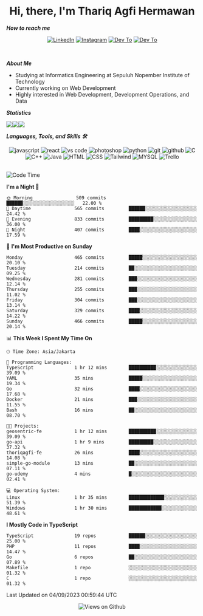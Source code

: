 <div align="center">
  <h1>Hi, there, I'm Thariq Agfi Hermawan</h1>
</div>


***How to reach me***
<p align='center'>
   <a href="https://www.linkedin.com/in/thariqagfihermawan" target="_blank"><img src="https://img.shields.io/badge/LinkedIn-0077B5?style=for-the-badge&logo=linkedin&logoColor=white" alt="LinkedIn"></a>
   <a href="https://www.instagram.com/thoriqagfi" target="_blank"><img src="https://img.shields.io/badge/Instagram-E4405F?style=for-the-badge&logo=instagram&logoColor=white" alt="Instagram"></a>
   <a href="https://medium.com/@thoriq.aghfi60" target="_blank"><img src="https://img.shields.io/badge/Medium-12100E?style=for-the-badge&logo=medium&logoColor=white" alt="Dev To"></a>
   <a href="https://linktr.ee/thoriqagfi" target="_blank"><img src="https://img.shields.io/badge/linktree-1de9b6?style=for-the-badge&logo=linktree&logoColor=white" alt="Dev To"></a>
</p>

<br>

***About Me***
- Studying at Informatics Engineering at Sepuluh Nopember Institute of Technology
- Currently working on Web Development
- Highly interested in Web Development, Development Operations, and Data

***Statistics***

<!-- [![GitHub Streak](http://github-readme-streak-stats.herokuapp.com?user=thoriqagfi&theme=dark)](https://git.io/streak-stats) -->

<div align="center">
  <div style="display: flex;">
    <img src="http://github-readme-streak-stats.herokuapp.com?user=thoriqagfi&theme=chartreuse-dark"/>
    <img src="https://github-readme-stats.vercel.app/api/top-langs/?username=thoriqagfi&layout=compact&&theme=chartreuse-dark&langs_count=8)](https://github.com/thoriqagfi"/>
    <img src="https://github-readme-stats.vercel.app/api?username=thoriqagfi&show_icons=true&theme=chartreuse-dark"/>
  </div>
</div>

<!-- [![Top Langs](https://github-readme-stats.vercel.app/api/top-langs/?username=thoriqagfi&layout=compact&&theme=chartreuse-dark&langs_count=8)](https://github.com/thoriqagfi)
< ![Agfi's GitHub stats](https://github-readme-stats.vercel.app/api?username=thoriqagfi&show_icons=true&theme=chartreuse-dark) -->

***Languages, Tools, and Skills 🛠***

  <div align="center">
    <img src="https://img.shields.io/badge/JavaScript-F7DF1E?style=for-the-badge&logo=javascript&logoColor=black" alt="javascript" />
    <img src="https://img.shields.io/badge/React-61DAFB?style=for-the-badge&logo=react&logoColor=black" alt="react" />
    <img src="https://img.shields.io/badge/vs%20code-007ACC?style=for-the-badge&logo=visual%20studio%20code&logoColor=white" alt="vs code" />
    <img src="https://img.shields.io/badge/adobe%20photoshop-31A8FF?style=for-the-badge&logo=adobe%20photoshop&logoColor=white" alt="photoshop" />
    <img src="https://img.shields.io/badge/python-3776AB?style=for-the-badge&logo=python&logoColor=white" alt="python" />
    <img src="https://img.shields.io/badge/Git-F05032?style=for-the-badge&logo=git&logoColor=white" alt="git" />
    <img src="https://img.shields.io/badge/GitHub-100000?style=for-the-badge&logo=github&logoColor=white" alt="github" />
    <img src="https://img.shields.io/badge/c-%2300599C.svg?style=for-the-badge&logo=c&logoColor=white" alt="C" />
    <img src="https://img.shields.io/badge/c++-%2300599C.svg?style=for-the-badge&logo=c%2B%2B&logoColor=white" alt="C++" />
    <img src="https://img.shields.io/badge/Java-ED8B00?style=for-the-badge&logo=java&logoColor=white" alt="Java"/>
    <img src="https://img.shields.io/badge/HTML5-E34F26?style=for-the-badge&logo=html5&logoColor=white" alt="HTML" />
    <img src="https://img.shields.io/badge/CSS-239120?&style=for-the-badge&logo=css3&logoColor=white" alt ="CSS" />
    <img src="https://img.shields.io/badge/tailwindcss-%2338B2AC.svg?style=for-the-badge&logo=tailwind-css&logoColor=white" alt="Tailwind" />
    <img src="https://img.shields.io/badge/MySQL-00000F?style=for-the-badge&logo=mysql&logoColor=white" alt="MYSQL" />
    <img src="https://img.shields.io/badge/Trello-%23026AA7.svg?style=for-the-badge&logo=Trello&logoColor=white" alt="Trello" />
  </div><br>

<!--START_SECTION:waka-->
![Code Time](http://img.shields.io/badge/Code%20Time-629%20hrs%2023%20mins-blue)

**I'm a Night 🦉** 

```text
🌞 Morning                509 commits         ██████░░░░░░░░░░░░░░░░░░░   22.00 % 
🌆 Daytime                565 commits         ██████░░░░░░░░░░░░░░░░░░░   24.42 % 
🌃 Evening                833 commits         █████████░░░░░░░░░░░░░░░░   36.00 % 
🌙 Night                  407 commits         ████░░░░░░░░░░░░░░░░░░░░░   17.59 % 
```
📅 **I'm Most Productive on Sunday** 

```text
Monday                   465 commits         █████░░░░░░░░░░░░░░░░░░░░   20.10 % 
Tuesday                  214 commits         ██░░░░░░░░░░░░░░░░░░░░░░░   09.25 % 
Wednesday                281 commits         ███░░░░░░░░░░░░░░░░░░░░░░   12.14 % 
Thursday                 255 commits         ███░░░░░░░░░░░░░░░░░░░░░░   11.02 % 
Friday                   304 commits         ███░░░░░░░░░░░░░░░░░░░░░░   13.14 % 
Saturday                 329 commits         ████░░░░░░░░░░░░░░░░░░░░░   14.22 % 
Sunday                   466 commits         █████░░░░░░░░░░░░░░░░░░░░   20.14 % 
```


📊 **This Week I Spent My Time On** 

```text
🕑︎ Time Zone: Asia/Jakarta

💬 Programming Languages: 
TypeScript               1 hr 12 mins        ██████████░░░░░░░░░░░░░░░   39.09 % 
YAML                     35 mins             █████░░░░░░░░░░░░░░░░░░░░   19.34 % 
Go                       32 mins             ████░░░░░░░░░░░░░░░░░░░░░   17.68 % 
Docker                   21 mins             ███░░░░░░░░░░░░░░░░░░░░░░   11.55 % 
Bash                     16 mins             ██░░░░░░░░░░░░░░░░░░░░░░░   08.70 % 

🐱‍💻 Projects: 
geosentric-fe            1 hr 12 mins        ██████████░░░░░░░░░░░░░░░   39.09 % 
go-api                   1 hr 9 mins         █████████░░░░░░░░░░░░░░░░   37.32 % 
thoriqagfi-fe            26 mins             ████░░░░░░░░░░░░░░░░░░░░░   14.08 % 
simple-go-module         13 mins             ██░░░░░░░░░░░░░░░░░░░░░░░   07.11 % 
go-udemy                 4 mins              █░░░░░░░░░░░░░░░░░░░░░░░░   02.41 % 

💻 Operating System: 
Linux                    1 hr 35 mins        █████████████░░░░░░░░░░░░   51.39 % 
Windows                  1 hr 30 mins        ████████████░░░░░░░░░░░░░   48.61 % 
```

**I Mostly Code in TypeScript** 

```text
TypeScript               19 repos            ██████░░░░░░░░░░░░░░░░░░░   25.00 % 
PHP                      11 repos            ████░░░░░░░░░░░░░░░░░░░░░   14.47 % 
Go                       6 repos             ██░░░░░░░░░░░░░░░░░░░░░░░   07.89 % 
Makefile                 1 repo              ░░░░░░░░░░░░░░░░░░░░░░░░░   01.32 % 
C                        1 repo              ░░░░░░░░░░░░░░░░░░░░░░░░░   01.32 % 
```




 Last Updated on 04/09/2023 00:59:44 UTC
<!--END_SECTION:waka-->

<div align="center">
<img src="https://komarev.com/ghpvc/?username=thoriqagfi&color=blue" alt="Views on Github" />
</div>